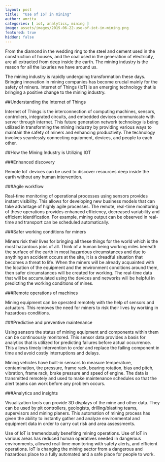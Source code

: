 ```yaml
---
layout: post
title:  "Use of IoT in mining"
author: amrita
categories: [ iot, analytics, mining ]
image: assets/images/2019-06-22-use-of-iot-in-mining.png
featured: true
hidden: false
---
```

From the diamond in the wedding ring to the steel and cement used in the construction of houses, and the coal used in the generation of electricity, are all extracted from deep inside the earth. The mining industry is the reason for all the luxuries we have around us.

The mining industry is rapidly undergoing transformation these days. Bringing innovation in mining companies has become crucial mainly for the safety of miners. Internet of Things (IoT) is an emerging technology that is bringing a positive change to the mining industry.

##Understanding the Internet of Things

Internet of Things is the interconnection of computing machines, sensors, controllers, integrated circuits, and embedded devices communicate with server through internet. This future generation network technology is being utilized in transforming the mining industry by providing various ways to maintain the safety of miners and enhancing productivity. The technology involves seamlessly connecting equipment, devices, and people to each other.

##How the Mining Industry is Utilizing IOT

###Enhanced discovery

Remote IoT devices can be used to discover resources deep inside the earth without any human intervention.

###Agile workflow

Real-time monitoring of operational processes using sensors provides instant visibility. This allows for developing new business models that can take advantage of highly agile processes. The remote, real-time monitoring of these operations provides enhanced efficiency, decreased variability and efficient identification.  For example, mining output can be observed in real-time and transport can be scheduled automatically.

###Safer working conditions for miners

Miners risk their lives for bringing all these things for the world which is the most hazardous jobs of all. Think of a human being working miles beneath the surface of the earth in most hazardous circumstances and due to anything an accident occurs at the site, it is a dreadful situation that becomes a threat to life. When the miners will be already acquainted with the location of the equipment and the environment conditions around them, then safer circumstances will be created for working. The real-time data that will be accumulated using the devices and networks will be helpful in predicting the working conditions of mines.

###Remote operations of machines

Mining equipment can be operated remotely with the help of sensors and actuators. This removes the need for miners to risk their lives by working in hazardous conditions.

###Predictive and preventive maintenance

Using sensors the status of mining equipment and components within them can be continuously monitored. This sensor data provides a basis for analytics that is utilized for predicting failures before actual occurrence. This allows timely intervention to order and replace the failing component in time and avoid costly interruptions and delays.

Mining vehicles have built-in sensors to measure temperature, contamination, tire pressure, frame rack, bearing rotation, bias and pitch, vibration, frame rack, brake pressure and speed of engine. The data is transmitted remotely and used to make maintenance schedules so that the alert teams can work before any problem occurs.

###Analytics and insights

Visualization tools can provide 3D displays of the mine and other data. They can be used by pit controllers, geologists, drilling/blasting teams, supervisors and mining planers. This automation of mining process has given the ability to instantly gather and analyze environmental and equipment data in order to carry out risk and area assessments.

Use of IoT is tremendously benefiting mining operations. Use of IoT in various areas has reduced human operatives needed in dangerous environments, allowed real-time monitoring with safety alerts, and efficient operations. IoT is changing the mining sector from a dangerous and hazardous place to a fully automated and a safe place for people to work.
